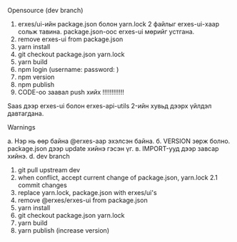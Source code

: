 Opensource (dev branch)

1. erxes/ui-ийн package.json болон yarn.lock 2 файлыг erxes-ui-хаар сольж тавина. package.json-оос erxes-ui мөрийг устгана.
2. remove erxes-ui from package.json
3. yarn install
4. git checkout package.json yarn.lock
5. yarn build
6. npm login (username: <username> password: <password>)
6. npm version
7. npm publish
8. CODE-оо заавал push хийх !!!!!!!!!!!!

Saas дээр erxes-ui болон erxes-api-utils 2-ийн хувьд дээрх үйлдэл давтагдана.

Warnings

а. Нэр нь өөр байна @erxes-аар эхэлсэн байна.
б. VERSION зөрж болно. package.json дээр update хийнэ гэсэн үг.
в. IMPORT-ууд дээр завсар хийнэ.
d. dev branch

1. git pull upstream dev
2. when conflict, accept current change of package.json, yarn.lock
2.1 commit changes
3. replace yarn.lock, package.json with erxes/ui's
4. remove @erxes/erxes-ui from package.json
5. yarn install
6. git checkout package.json yarn.lock
7. yarn build
8. yarn publish (increase version)
